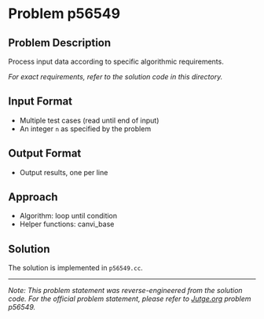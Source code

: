 # Problem p56549

## Problem Description

Process input data according to specific algorithmic requirements.

*For exact requirements, refer to the solution code in this directory.*

## Input Format

- Multiple test cases (read until end of input)
- An integer `n` as specified by the problem

## Output Format

- Output results, one per line

## Approach

- Algorithm: loop until condition
- Helper functions: canvi_base

## Solution

The solution is implemented in `p56549.cc`.

---

*Note: This problem statement was reverse-engineered from the solution code. For the official problem statement, please refer to [Jutge.org](https://jutge.org/) problem p56549.*
